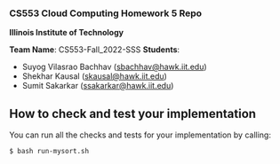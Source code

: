### CS553 Cloud Computing Homework 5 Repo
**Illinois Institute of Technology**  

**Team Name**: CS553-Fall_2022-SSS 
**Students**:  
* Suyog Vilasrao Bachhav (sbachhav@hawk.iit.edu)  
* Shekhar Kausal (skausal@hawk.iit.edu)
* Sumit Sakarkar (ssakarkar@hawk.iit.edu)

## How to check and test your implementation

You can run all the checks and tests for your implementation by calling:
```
$ bash run-mysort.sh
```
